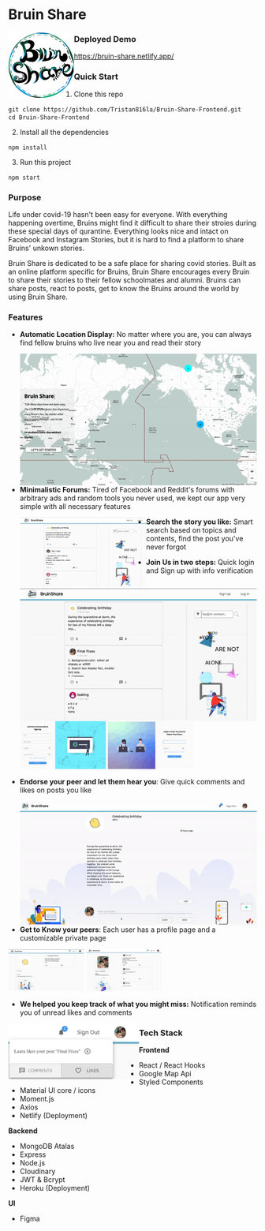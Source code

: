# Bruin Share
<img src="./public/logo.png" alt="logo" style="zoom:13%;" align="left"/>



### Deployed Demo

https://bruin-share.netlify.app/



### Quick Start

1. Clone this repo

```
git clone https://github.com/Tristan816la/Bruin-Share-Frontend.git
cd Bruin-Share-Frontend
```
2. Install all the dependencies

```
npm install
```
3. Run this project

```
npm start
```



### Purpose

Life under covid-19 hasn't been easy for everyone. With everything happening overtime, Bruins might find it difficult to share their stroies during these special days of qurantine. Everything looks nice and intact on Facebook and Instagram Stories, but it is hard to find a platform to share Bruins' unkown stories.

Bruin Share is dedicated to be a safe place for sharing covid stories. Built as an online platform specific for Bruins, Bruin Share encourages every Bruin to share their stories to their fellow schoolmates and alumni. Bruins can share posts, react to posts, get to know the Bruins around the world by using Bruin Share.



### Features

- **Automatic Location Display:** No matter where you are, you can always find fellow bruins who live near you and read their story

  <img src="./demo/landing.gif" alt="landing" style="zoom:80%;" align="left"/>



- **Minimalistic Forums:** Tired of Facebook and Reddit's forums with arbitrary ads and random tools you never used, we kept our app very simple with all necessary features

  <img src="./demo/public.png" alt="image-20201206105700875" style="zoom:25%;" align="left"/>



- **Search the story you like:** Smart search based on topics and contents, find the post you've never forgot

  <img src="./demo/search.gif" alt="search" style="zoom:100%;" align="left"/>



- **Join Us in two steps:** Quick login and Sign up with info verification

  <p float="left">
    <img src="./demo/signup.png" alt="signup" style="zoom:17%;"  />
    <img src="./demo/login.png" alt="login" style="zoom:17%;"  />
  </p>

- **Endorse your peer and let them hear you**: Give quick comments and likes on posts you like

  <img src="./demo/post.gif" alt="post" style="zoom:100%;" align="left"/>



- **Get to Know your peers**: Each user has a profile page and a customizable private page

<p float="left">
  <img src="./demo/profile.png" style="zoom:15%;" />
  <img src="./demo/private.png" style="zoom:15%;" />
</p>

- **We helped you keep track of what you might miss:** Notification reminds you of unread likes and comments

<img src="./demo/notification.png" alt="image-20201206120220044" style="zoom:30%;" align="left"/>





### Tech Stack

**Frontend**

- React / React Hooks
- Google Map Api
- Styled Components 
- Material UI core / icons
- Moment.js
- Axios
- Netlify (Deployment)



**Backend**

- MongoDB Atalas
- Express
- Node.js
- Cloudinary
- JWT & Bcrypt
- Heroku (Deployment)



**UI**

- Figma